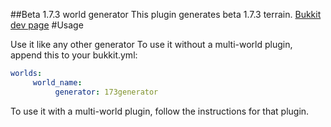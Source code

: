 ##Beta 1.7.3 world generator
This plugin generates beta 1.7.3 terrain.
[Bukkit dev page](http://dev.bukkit.org/server-mods/b173gen/)
#Usage

Use it like any other generator To use it without a multi-world plugin, append this to your bukkit.yml:
```yaml
worlds:
     world_name:
          generator: 173generator
```
To use it with a multi-world plugin, follow the instructions for that plugin.